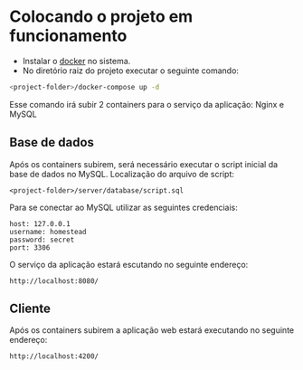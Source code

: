 # Colocando o projeto em funcionamento
* Instalar o [docker](https://www.docker.com/) no sistema.
* No diretório raiz do projeto executar o seguinte comando:
```bash
<project-folder>/docker-compose up -d
```
Esse comando irá subir 2 containers para o serviço da aplicação: Nginx e MySQL

## Base de dados
Após os containers subirem, será necessário executar o script inicial da base de dados no MySQL.
Localização do arquivo de script:
```
<project-folder>/server/database/script.sql
```

Para se conectar ao MySQL utilizar as seguintes credenciais:
```
host: 127.0.0.1
username: homestead
password: secret
port: 3306
```

O serviço da aplicação estará escutando no seguinte endereço:
```
http://localhost:8080/
```

## Cliente
Após os containers subirem a aplicação web estará executando no seguinte endereço:
```
http://localhost:4200/
```